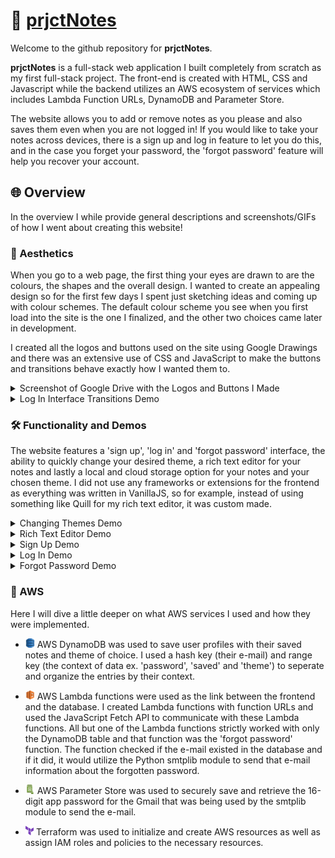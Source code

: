 # :memo: [prjctNotes](https://prjctnotes.com/)
Welcome to the github repository for <b>prjctNotes</b>.

<b>prjctNotes</b> is a full-stack web application I built completely from scratch as my first full-stack project. The front-end is created with HTML, CSS and Javascript while the backend utilizes an AWS ecosystem of services which includes Lambda Function URLs, DynamoDB and Parameter Store.

The website allows you to add or remove notes as you please and also saves them even when you are not logged in! If you would like to take your notes across devices, there is a sign up and log in feature to let you do this, and in the case you forget your password, the 'forgot password' feature will help you recover your account.

## :globe_with_meridians: Overview

In the overview I while provide general descriptions and screenshots/GIFs of how I went about creating this website!

### :star2: Aesthetics

When you go to a web page, the first thing your eyes are drawn to are the colours, the shapes and the overall design. I wanted to create an appealing design so for the first few days I spent just sketching ideas and coming up with colour schemes. The default colour scheme you see when you first load into the site is the one I finalized, and the other two choices came later in development.

I created all the logos and buttons used on the site using Google Drawings and there was an extensive use of CSS and JavaScript to make the buttons and transitions behave exactly how I wanted them to.
<details>
  <summary>Screenshot of Google Drive with the Logos and Buttons I Made</summary>
  <img src="screenshots/ss_1.png" alt="Image of the logos and buttons I created in Google Drive." height="450">
</details>
<details>
  <summary>Log In Interface Transitions Demo</summary>
  <img src="screenshots/gif_1.gif" alt="A GIF of the 'log in' interface transitions." height="450">
</details>

### :hammer_and_wrench: Functionality and Demos

The website features a 'sign up', 'log in' and 'forgot password' interface, the ability to quickly change your desired theme, a rich text editor for your notes and lastly a local and cloud storage option for your notes and your chosen theme. I did not use any frameworks or extensions for the frontend as everything was written in VanillaJS, so for example, instead of using something like Quill for my rich text editor, it was custom made. 

<details>
  <summary>Changing Themes Demo</summary>
  <img src="screenshots/gif_2.gif" alt="A GIF of the themes changing." height="450">
</details>

<details>
  <summary>Rich Text Editor Demo</summary>
  <img src="screenshots/gif_3.gif "alt="A GIF of the rich text editor in use." height="450">
</details>

<details>
  <summary>Sign Up Demo</summary>
  <img src="screenshots/gif_4.gif" alt="A GIF of the 'sign up' process." height="450">
</details>

<details>
  <summary>Log In Demo</summary>
  <img src="screenshots/gif_5.gif "alt="A GIF of the 'log in' process."  height="450">
</details>

<details>
  <summary>Forgot Password Demo</summary>
  <img src="screenshots/gif_6.gif" alt="A GIF of the 'forgot password' process." height="450">
</details>

### :satellite: AWS

Here I will dive a little deeper on what AWS services I used and how they were implemented.

- <img src="screenshots/aws-dynamodb.png" alt="AWS DynamoDB icon." height="15"> AWS DynamoDB was used to save user profiles with their saved notes and theme of choice. I used a hash key (their e-mail) and range key (the context of data ex. 'password', 'saved' and 'theme') to seperate and organize the entries by their context.

- <img src="screenshots/aws-lambda.png" alt="AWS Lambda icon."  height="15"> AWS Lambda functions were used as the link between the frontend and the database. I created Lambda functions with function URLs and used the JavaScript Fetch API to communicate with these Lambda functions. All but one of the Lambda functions strictly worked with only the DynamoDB table and that function was the 'forgot password' function. The function checked if the e-mail existed in the database and if it did, it would utilize the Python smtplib module to send that e-mail information about the forgotten password.

- <img src="screenshots/parameter-store.png" alt="AWS Parameter Store icon."  height="15"> AWS Parameter Store was used to securely save and retrieve the 16-digit app password for the Gmail that was being used by the smtplib module to send the e-mail.

- <img src="screenshots/terraform.png" alt="Terraform by Hashicorp icon."  height="15"> Terraform was used to initialize and create AWS resources as well as assign IAM roles and policies to the necessary resources.

